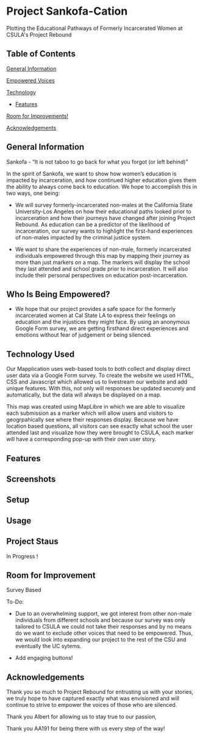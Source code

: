 # Project Sankofa-Cation
Plotting the Educational Pathways of Formerly Incarcerated Women at CSULA's Project Rebound 

## Table of Contents   
[General Information](https://github.com/jasminereyz/Post-Incarceration-Health/tree/main?tab=readme-ov-file#general-information)

[Empowered Voices](https://github.com/jasminereyz/Post-Incarceration-Health/tree/main?tab=readme-ov-file#who-is-being-empowered)

[Technology](https://github.com/jasminereyz/Post-Incarceration-Health/tree/main?tab=readme-ov-file#technology-used)
- [Features](https://github.com/jasminereyz/Post-Incarceration-Health/tree/main?tab=readme-ov-file#features)

[Room for Improvements!](https://github.com/jasminereyz/Post-Incarceration-Health/tree/main?tab=readme-ov-file#room-for-improvement)

[Acknowledgements](https://github.com/jasminereyz/Post-Incarceration-Health/tree/main?tab=readme-ov-file#acknowledgements)


## General Information 
Sankofa - “It is not taboo to go back for what you forgot (or left behind)”

In the spirit of Sankofa, we want to show how women’s education is impacted by incarceration, and how continued higher education gives them the ability to always come back to education. We hope to accomplish this in two ways, one being:
- We will survey formerly-incarcerated non-males at the California State University-Los Angeles on how their educational paths looked prior to incarceration and how their journeys have changed after joining Project Rebound. As education can be a predictor of the likelihood of incarceration, our survey wants to highlight the first-hand experiences of non-males impacted by the criminal justice system.

- We want to share the experiences of non-male, formerly incarcerated individuals empowered through this map by mapping their journey as more than just markers on a map. The markers will display the school they last attended and school grade prior to incarceration. It will also include their personal perspectives on education post-incarceration. 

## Who Is Being Empowered?
- We hope that our project provides a safe space for the formerly incarcerated women at Cal State LA to express their feelings on education and the injustices they might face. By using an anonymous Google Form survey, we are getting firsthand direct experiences and emotions without fear of judgement or being silenced.


## Technology Used
Our Mapplication uses web-based tools to both collect and display direct user data via a Google Form survey. To create the website we used HTML, CSS and Javascript which allowed us to livestream our website and add unique features. With this, not only will responses be updated securely and automatically, but the data will always be displayed on a map. 

This map was created using MapLibre in which we are able to visualize each submission as a marker which will allow users and visitors to geogrpahically see where their responses display. Because we have location based questions, all visitors can see exactly what school the user attended last and visualize how they were brought to CSULA, each marker will have a corresponding pop-up with their own user story. 

## Features 

## Screenshots 

## Setup

## Usage 

## Project Staus 
In Progress !

## Room for Improvement 
Survey Based


To-Do:
- Due to an overwhelming support, we got interest from other non-male individuals from different schools and because our survey was only tailored to CSULA we could not take their responses and by no means do we want to exclude other voices that need to be empowered. Thus, we would look into expanding our project to the rest of the CSU and eventually the UC sytems.

- Add engaging buttons!



## Acknowledgements 
Thank you so much to Project Rebound for entrusting us with your stories, we truly hope to have captured exactly what was envisioned and will continue to strive to empower the voices of those who are silenced. 

Thank you Albert for allowing us to stay true to our passion,

Thank you AA191 for being there with us every step of the way!





 
